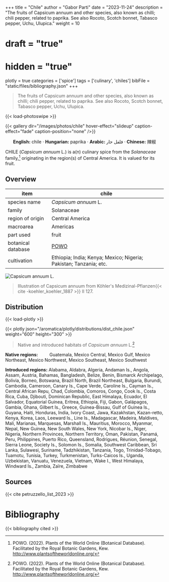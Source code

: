 +++
title = "Chile"
author = "Gabor Parti"
date = "2023-11-24"
description = "The fruits of Capsicum annuum and other species, also known as chilli; chili pepper, related to paprika. See also Rocoto, Scotch bonnet, Tabasco pepper, Uchu, Ulupica."
weight = 10
# draft = "true"
# hidden = "true"
plotly = true
categories = ['spice']
tags = ['culinary', 'chiles']
bibFile = "static/files/bibliography.json"
+++

>The fruits of Capsicum annuum and other species, also known as chilli; chili pepper, related to paprika. See also Rocoto, Scotch bonnet, Tabasco pepper, Uchu, Ulupica.

{{< load-photoswipe >}}

{{< gallery dir="/images/photos/chile" hover-effect="slideup" caption-effect="fade" caption-position="none" />}}

<center>

**English:** chile · **Hungarian:** paprika · **Arabic:** <span class="arabic-text" dir="rtl">فلفل حار</span> · **Chinese:** <span class="traditional-chinese-text">辣椒</span> 

</center>

CHILE (*Capsicum annuum* L.) is a(n) culinary spice from the *Solanaceae* family,[^powo] originating in the region(s) of Central America. It is valued for its fruit.

[^powo]: POWO. (2022). Plants of the World Online (Botanical Database). Facilitated by the Royal Botanic Gardens, Kew. http://www.plantsoftheworldonline.org/

## Overview

|       item       |                              chile                              |
|------------------|-----------------------------------------------------------------|
|   species name   |                       *Capsicum annuum* L.                      |
|      family      |                            Solanaceae                           |
| region of origin |                         Central America                         |
|     macroarea    |                             Americas                            |
|     part used    |                              fruit                              |
|botanical database|       [POWO](https://powo.science.kew.org/taxon/316944-2)       |
|    cultivation   |Ethiopia; India; Kenya; Mexico; Nigeria; Pakistan; Tanzania; etc.|

![*Capsicum annuum* L.](/images/illustrations/chile.png?width=40rem "Illustration of Capsicum annuum from Köhler's Medizinal-Pflanzen")

>Illustration of Capsicum annuum from Köhler's Medizinal-Pflanzen{{< cite -koehler_koehler_1887 >}} II 127.

## Distribution

{{< load-plotly >}}

{{< plotly json="/aromatica/plotly/distributions/dist_chile.json" weight="600" height="300" >}}

>Native and introduced habitats of *Capsicum annuum* L.[^powo]

<p style="text-align:left;">

**Native regions:** &ensp; &ensp; &ensp; Guatemala, Mexico Central, Mexico Gulf, Mexico Northeast, Mexico Northwest, Mexico Southeast, Mexico Southwest

**Introduced regions:** Alabama, Aldabra, Algeria, Andaman Is., Angola, Assam, Austria, Bahamas, Bangladesh, Belize, Benin, Bismarck Archipelago, Bolivia, Borneo, Botswana, Brazil North, Brazil Northeast, Bulgaria, Burundi, Cambodia, Cameroon, Canary Is., Cape Verde, Caroline Is., Cayman Is., Central African Repu, Chad, Colombia, Comoros, Congo, Cook Is., Costa Rica, Cuba, Djibouti, Dominican Republic, East Himalaya, Ecuador, El Salvador, Equatorial Guinea, Eritrea, Ethiopia, Fiji, Gabon, Galápagos, Gambia, Ghana, Gilbert Is., Greece, Guinea-Bissau, Gulf of Guinea Is., Guyana, Haiti, Honduras, India, Ivory Coast, Jawa, Kazakhstan, Kazan-retto, Kenya, Korea, Laos, Leeward Is., Line Is., Madagascar, Madeira, Maldives, Mali, Marianas, Marquesas, Marshall Is., Mauritius, Morocco, Myanmar, Nepal, New Guinea, New South Wales, New York, Nicobar Is., Niger, Nigeria, Northern Provinces, Northern Territory, Oman, Pakistan, Panamá, Peru, Philippines, Puerto Rico, Queensland, Rodrigues, Réunion, Senegal, Sierra Leone, Society Is., Solomon Is., Somalia, Southwest Caribbean, Sri Lanka, Sulawesi, Suriname, Tadzhikistan, Tanzania, Togo, Trinidad-Tobago, Tuamotu, Tunisia, Turkey, Turkmenistan, Turks-Caicos Is., Uganda, Uzbekistan, Vanuatu, Venezuela, Vietnam, Wake I., West Himalaya, Windward Is., Zambia, Zaïre, Zimbabwe

</p>

## Sources

{{< cite petruzzello_list_2023 >}}

# Bibliography

{{< bibliography cited >}}

